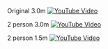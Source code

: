 Original 3.0m
[![YouTube Video](https://img.youtube.com/vi/8zv4crTuyuE/hqdefault.jpg)](https://www.youtube.com/watch?v=8zv4crTuyuE)

2 person 3.0m
[![YouTube Video](https://img.youtube.com/vi/m02TdfWuAE0/hqdefault.jpg)](https://www.youtube.com/watch?v=m02TdfWuAE0)


2 person 1.5m
[![YouTube Video](https://img.youtube.com/vi/DawAjLboVxY/hqdefault.jpg)](https://www.youtube.com/watch?v=DawAjLboVxY)
